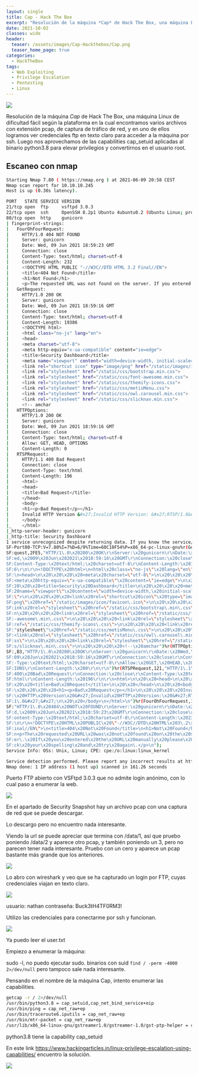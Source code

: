 ```yaml
---
layout: single
title: Cap - Hack The Box
excerpt: "Resolución de la máquina *Cap* de Hack The Box, una máquina Linux de dificultad fácil según la plataforma en la cual encontramos varios archivos con extensión pcap, de captura de tráfico de red, y en uno de ellos logramos ver credenciales ftp en texto claro para acceder a la máquina por ssh. Luego nos aprovechamos de las capabilities cap_setuid aplicadas al binario python3.8 para elevar privilegios y convertirnos en el usuario root."
date: 2021-10-02
classes: wide
header:
  teaser: /assets/images/Cap-Hackthebox/Cap.png
  teaser_home_page: true
categories:
  - HackTheBox
tags:
  - Web Exploiting
  - Privilege Escalation
  - Pentesting
  - Linux
---
```


![](/assets/images/Cap-Hackthebox/Cap.png)

Resolución de la máquina *Cap* de Hack The Box, una máquina Linux de dificultad fácil según la plataforma en la cual encontramos varios archivos con extensión pcap, de captura de tráfico de red, y en uno de ellos logramos ver credenciales ftp en texto claro para acceder a la máquina por ssh. Luego nos aprovechamos de las capabilities cap_setuid aplicadas al binario python3.8 para elevar privilegios y convertirnos en el usuario root.

## Escaneo con nmap

```bash
Starting Nmap 7.80 ( https://nmap.org ) at 2021-06-09 20:58 CEST
Nmap scan report for 10.10.10.245
Host is up (0.30s latency).

PORT   STATE SERVICE VERSION
21/tcp open  ftp     vsftpd 3.0.3
22/tcp open  ssh     OpenSSH 8.2p1 Ubuntu 4ubuntu0.2 (Ubuntu Linux; protocol 2.0)
80/tcp open  http    gunicorn
| fingerprint-strings:
|   FourOhFourRequest:
|     HTTP/1.0 404 NOT FOUND
|     Server: gunicorn
|     Date: Wed, 09 Jun 2021 18:59:23 GMT
|     Connection: close
|     Content-Type: text/html; charset=utf-8
|     Content-Length: 232
|     <!DOCTYPE HTML PUBLIC "-//W3C//DTD HTML 3.2 Final//EN">
|     <title>404 Not Found</title>
|     <h1>Not Found</h1>
|     <p>The requested URL was not found on the server. If you entered the URL manually please check your spelling and try again.</p>
|   GetRequest:
|     HTTP/1.0 200 OK
|     Server: gunicorn
|     Date: Wed, 09 Jun 2021 18:59:16 GMT
|     Connection: close
|     Content-Type: text/html; charset=utf-8
|     Content-Length: 19386
|     <!DOCTYPE html>
|     <html class="no-js" lang="en">
|     <head>
|     <meta charset="utf-8">
|     <meta http-equiv="x-ua-compatible" content="ie=edge">
|     <title>Security Dashboard</title>
|     <meta name="viewport" content="width=device-width, initial-scale=1">
|     <link rel="shortcut icon" type="image/png" href="/static/images/icon/favicon.ico">
|     <link rel="stylesheet" href="/static/css/bootstrap.min.css">
|     <link rel="stylesheet" href="/static/css/font-awesome.min.css">
|     <link rel="stylesheet" href="/static/css/themify-icons.css">
|     <link rel="stylesheet" href="/static/css/metisMenu.css">
|     <link rel="stylesheet" href="/static/css/owl.carousel.min.css">
|     <link rel="stylesheet" href="/static/css/slicknav.min.css">
|     <!-- amchar
|   HTTPOptions:
|     HTTP/1.0 200 OK
|     Server: gunicorn
|     Date: Wed, 09 Jun 2021 18:59:16 GMT
|     Connection: close
|     Content-Type: text/html; charset=utf-8
|     Allow: GET, HEAD, OPTIONS
|     Content-Length: 0
|   RTSPRequest:
|     HTTP/1.1 400 Bad Request
|     Connection: close
|     Content-Type: text/html
|     Content-Length: 196
|     <html>
|     <head>
|     <title>Bad Request</title>
|     </head>
|     <body>
|     <h1><p>Bad Request</p></h1>
|     Invalid HTTP Version &#x27;Invalid HTTP Version: &#x27;RTSP/1.0&#x27;&#x27;
|     </body>
|_    </html>
|_http-server-header: gunicorn
|_http-title: Security Dashboard
1 service unrecognized despite returning data. If you know the service/version, please submit the following fingerprint at https://nmap.org/cgi-bin/submit.cgi?new-service :
SF-Port80-TCP:V=7.80%I=7%D=6/9%Time=60C10F54%P=x86_64-pc-linux-gnu%r(GetRe
SF:quest,2FE5,"HTTP/1\.0\x20200\x20OK\r\nServer:\x20gunicorn\r\nDate:\x20W
SF:ed,\x2009\x20Jun\x202021\x2018:59:16\x20GMT\r\nConnection:\x20close\r\n
SF:Content-Type:\x20text/html;\x20charset=utf-8\r\nContent-Length:\x201938
SF:6\r\n\r\n<!DOCTYPE\x20html>\n<html\x20class=\"no-js\"\x20lang=\"en\">\n
SF:\n<head>\n\x20\x20\x20\x20<meta\x20charset=\"utf-8\">\n\x20\x20\x20\x20
SF:<meta\x20http-equiv=\"x-ua-compatible\"\x20content=\"ie=edge\">\n\x20\x
SF:20\x20\x20<title>Security\x20Dashboard</title>\n\x20\x20\x20\x20<meta\x
SF:20name=\"viewport\"\x20content=\"width=device-width,\x20initial-scale=1
SF:\">\n\x20\x20\x20\x20<link\x20rel=\"shortcut\x20icon\"\x20type=\"image/
SF:png\"\x20href=\"/static/images/icon/favicon\.ico\">\n\x20\x20\x20\x20<l
SF:ink\x20rel=\"stylesheet\"\x20href=\"/static/css/bootstrap\.min\.css\">\
SF:n\x20\x20\x20\x20<link\x20rel=\"stylesheet\"\x20href=\"/static/css/font
SF:-awesome\.min\.css\">\n\x20\x20\x20\x20<link\x20rel=\"stylesheet\"\x20h
SF:ref=\"/static/css/themify-icons\.css\">\n\x20\x20\x20\x20<link\x20rel=\
SF:"stylesheet\"\x20href=\"/static/css/metisMenu\.css\">\n\x20\x20\x20\x20
SF:<link\x20rel=\"stylesheet\"\x20href=\"/static/css/owl\.carousel\.min\.c
SF:ss\">\n\x20\x20\x20\x20<link\x20rel=\"stylesheet\"\x20href=\"/static/cs
SF:s/slicknav\.min\.css\">\n\x20\x20\x20\x20<!--\x20amchar")%r(HTTPOptions
SF:,B3,"HTTP/1\.0\x20200\x20OK\r\nServer:\x20gunicorn\r\nDate:\x20Wed,\x20
SF:09\x20Jun\x202021\x2018:59:16\x20GMT\r\nConnection:\x20close\r\nContent
SF:-Type:\x20text/html;\x20charset=utf-8\r\nAllow:\x20GET,\x20HEAD,\x20OPT
SF:IONS\r\nContent-Length:\x200\r\n\r\n")%r(RTSPRequest,121,"HTTP/1\.1\x20
SF:400\x20Bad\x20Request\r\nConnection:\x20close\r\nContent-Type:\x20text/
SF:html\r\nContent-Length:\x20196\r\n\r\n<html>\n\x20\x20<head>\n\x20\x20\
SF:x20\x20<title>Bad\x20Request</title>\n\x20\x20</head>\n\x20\x20<body>\n
SF:\x20\x20\x20\x20<h1><p>Bad\x20Request</p></h1>\n\x20\x20\x20\x20Invalid
SF:\x20HTTP\x20Version\x20&#x27;Invalid\x20HTTP\x20Version:\x20&#x27;RTSP/
SF:1\.0&#x27;&#x27;\n\x20\x20</body>\n</html>\n")%r(FourOhFourRequest,189,
SF:"HTTP/1\.0\x20404\x20NOT\x20FOUND\r\nServer:\x20gunicorn\r\nDate:\x20We
SF:d,\x2009\x20Jun\x202021\x2018:59:23\x20GMT\r\nConnection:\x20close\r\nC
SF:ontent-Type:\x20text/html;\x20charset=utf-8\r\nContent-Length:\x20232\r
SF:\n\r\n<!DOCTYPE\x20HTML\x20PUBLIC\x20\"-//W3C//DTD\x20HTML\x203\.2\x20F
SF:inal//EN\">\n<title>404\x20Not\x20Found</title>\n<h1>Not\x20Found</h1>\
SF:n<p>The\x20requested\x20URL\x20was\x20not\x20found\x20on\x20the\x20serv
SF:er\.\x20If\x20you\x20entered\x20the\x20URL\x20manually\x20please\x20che
SF:ck\x20your\x20spelling\x20and\x20try\x20again\.</p>\n");
Service Info: OSs: Unix, Linux; CPE: cpe:/o:linux:linux_kernel

Service detection performed. Please report any incorrect results at https://nmap.org/submit/ .
Nmap done: 1 IP address (1 host up) scanned in 161.26 seconds
```

Puerto FTP abierto con VSFtpd 3.0.3 que no admite login anónimo, con lo cual paso a enumerar la web.

![](/assets/images/Cap-Hackthebox/web.png)

En el apartado de Security Snapshot hay un archivo pcap con una captura de red que se puede descargar.

Lo descargo pero no encuentro nada interesante.

Viendo la url se puede apreciar que termina con /data/1, así que pruebo poniendo /data/2 y aparece otro pcap, y también poniendo un 3, pero no parecen tener nada interesante. Pruebo con un cero y aparece un pcap bastante más grande que los anteriores.

![](/assets/images/Cap-Hackthebox/0.png)

Lo abro con wireshark y veo que se ha capturado un login por FTP, cuyas credenciales viajan en texto claro.

![](/assets/images/Cap-Hackthebox/wireshark.png)

usuario: nathan
contraseña: Buck3tH4TF0RM3!

Utilizo las credenciales para conectarme por ssh y funcionan.

![](/assets/images/Cap-Hackthebox/ssh.png)

Ya puedo leer el user.txt

Empiezo a enumerar la máquina:

sudo -l, no puedo ejecutar sudo.
binarios con suid ```find / -perm -4000 2>/dev/null``` pero tampoco sale nada interesante.

Pensando en el nombre de la máquina Cap, intento enumerar las capabilities.

```bash
getcap -r / 2>/dev/null
/usr/bin/python3.8 = cap_setuid,cap_net_bind_service+eip
/usr/bin/ping = cap_net_raw+ep
/usr/bin/traceroute6.iputils = cap_net_raw+ep
/usr/bin/mtr-packet = cap_net_raw+ep
/usr/lib/x86_64-linux-gnu/gstreamer1.0/gstreamer-1.0/gst-ptp-helper = cap_net_bind_service,cap_net_admin+ep
```

python3.8 tiene la capability cap_setuid

En este link https://www.hackingarticles.in/linux-privilege-escalation-using-capabilities/ encuentro la solución.

![](/assets/images/Cap-Hackthebox/capability.png)


